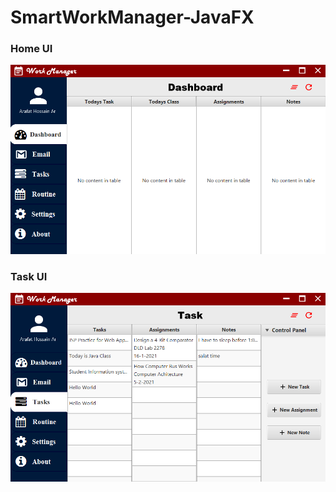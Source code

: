 # SmartWorkManager-JavaFX

<h3>Home UI</h3>
<img src="https://github.com/arafat-web/SmartWorkManager-JavaFX/blob/master/image/Home_UI.png?raw=true">
<br>
<h3>Task UI</h3>
<img src="https://github.com/arafat-web/SmartWorkManager-JavaFX/blob/master/image/Task_UI.png?raw=true">
